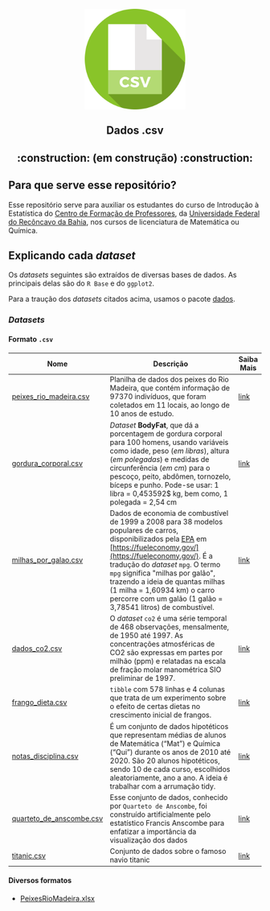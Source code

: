 <p align = "center">
   <img 
        width = "200px"
        align = "center"
        src   = "/img/csv_logo.svg"
        alt   = "dados_csv"
   >
  <h2 align = "center">
      Dados .csv
  </h2>
  <h2 align = "center">
      :construction: (em construção) :construction:
  </h2>
</p>

## Para que serve esse repositório?

Esse repositório serve para auxiliar os estudantes do curso de Introdução à Estatística do [Centro de Formação de Professores][CFP], da [Universidade Federal do Recôncavo da Bahia][UFRB], nos cursos de licenciatura de Matemática ou Química.

[CFP]: https://www.ufrb.edu.br/cfp
[UFRB]: https://www.ufrb.edu.br/portal

## Explicando cada *dataset*
Os *datasets* seguintes são extraídos de diversas bases de dados.
As principais delas são do `R Base` e do `ggplot2`.

Para a traução dos *datasets* citados acima, usamos o pacote [dados](https://github.com/cienciadedatos/dados).

### *Datasets* 

#### Formato `.csv`

Nome | Descrição  | Saiba Mais
---- | ---------- | ---------- 
[peixes_rio_madeira.csv](dados/csv/peixes_rio_madeira.csv) | Planilha de dados dos peixes do Rio Madeira, que contém informação de 97370 indivíduos, que foram coletados em 11 locais, ao longo de 10 anos de estudo. | [link](https://www.santoantonioenergia.com.br/peixesdoriomadeira/index.html)
[gordura_corporal.csv](dados/csv/gordura_corporal.csv) | _Dataset_ **BodyFat**, que dá a porcentagem de gordura corporal para 100 homens, usando variáveis como idade, peso (_em libras_), altura (_em polegadas_) e medidas de circunferência (_em cm_) para o pescoço, peito, abdômen, tornozelo, bíceps e punho. Pode-se usar: 1 libra = 0,453592$ kg, bem como, 1 polegada = 2,54 cm | [link](http://jse.amstat.org/v4n1/datasets.johnson.html)
[milhas_por_galao.csv](dados/csv/milhas_por_galao.csv) | Dados de economia de combustível de 1999 a 2008 para 38 modelos populares de carros, disponibilizados pela [EPA](https://www.epa.gov/) em [https://fueleconomy.gov/](https://fueleconomy.gov/). É a tradução do *dataset* `mpg`. O termo `mpg` significa "milhas por galão", trazendo a ideia de quantas milhas (1 milha = 1,60934 km) o carro percorre com um galão (1 galão = 3,78541 litros) de combustível. | [link](https://ggplot2.tidyverse.org/reference/mpg.html)
[dados_co2.csv](dados/csv/dados_co2.csv) | O _dataset_ `co2` é uma série temporal de 468 observações, mensalmente, de 1950 até 1997. As concentrações atmosféricas de CO2 são expressas em partes por milhão (ppm) e relatadas na escala de fração molar manométrica SIO preliminar de 1997. | [link](https://www.rdocumentation.org/packages/datasets/versions/3.4.3/topics/co2)
[frango_dieta.csv](dados/csv/frango_dieta.csv) | `tibble` com 578 linhas e 4 colunas que trata de um experimento sobre o efeito de certas dietas no crescimento inicial de frangos. | [link](https://www.rdocumentation.org/packages/datasets/versions/3.6.2/topics/ChickWeight)
[notas_disciplina.csv](dados/csv/notas_disciplina.csv)| É um conjunto de dados hipotéticos que representam médias de alunos de Matemática (“Mat”) e Química (“Qui”) durante os anos de 2010 até 2020. São 20 alunos hipotéticos, sendo 10 de cada curso, escolhidos aleatoriamente, ano a ano. A ideia é trabalhar com a arrumação tidy. | [link](https://tidyr.tidyverse.org/)
[quarteto_de_anscombe.csv](dados/csv/quarteto_de_anscombe.csv) | Esse conjunto de dados, conhecido por `Quarteto de Anscombe`, foi construído artificialmente pelo estatístico  Francis Anscombe para enfatizar a importância da visualização dos dados| [link](https://pt.wikipedia.org/wiki/Quarteto_de_Anscombe)
[titanic.csv](dados/csv/titanic.csv) | Conjunto de dados sobre o famoso navio titanic | [link](https://pt.wikipedia.org/wiki/RMS_Titanic)
 
#### Diversos formatos

+ [PeixesRioMadeira.xlsx](dados/brutos/PeixesRioMadeira.xlsx)  
